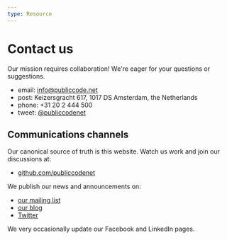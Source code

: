 ```yaml
---
type: Resource
---
```


# Contact us

Our mission requires collaboration! We're eager for your questions or suggestions.

+ email: <info@publiccode.net>
+ post: Keizersgracht 617, 1017 DS Amsterdam, the Netherlands
+ phone: +31 20 2 444 500
+ tweet: [@publiccodenet](http://www.twitter.com/publiccodenet)

## Communications channels

Our canonical source of truth is this website. Watch us work and join our discussions at:

+ [github.com/publiccodenet](https://github.com/publiccodenet/)

We publish our news and announcements on:

+ [our mailing list](https://forms.gle/gn7wR2Eaxbv5g1BF9)
+ [our blog](https://blog.publiccode.net/)
+ [Twitter](http://www.twitter.com/publiccodenet)

We very occasionally update our Facebook and LinkedIn pages.
